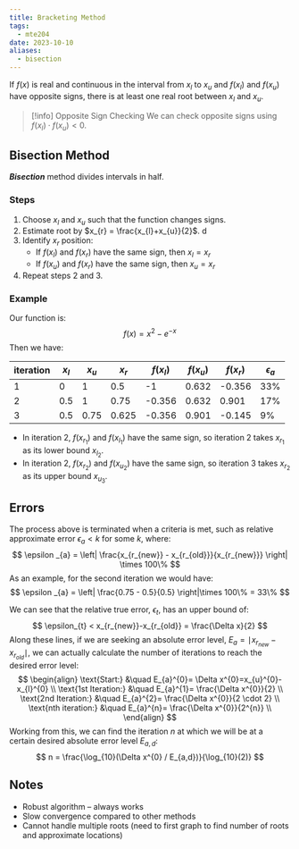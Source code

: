 ```yaml
---
title: Bracketing Method
tags:
  - mte204
date: 2023-10-10
aliases:
  - bisection
---
```

If $f(x)$ is real and continuous in the interval from $x_{l}$ to $x_{u}$ and $f(x_{l})$ and $f(x_{u})$ have opposite signs, there is at least one real root between $x_{l}$ and $x_{u}$.

>[!info] Opposite Sign Checking
> We can check opposite signs using $f(x_{l}) \cdot f(x_{u}) <0$.

## Bisection Method
***Bisection*** method divides intervals in half.
### Steps
1. Choose $x_{l}$ and $x_{u}$ such that the function changes signs.
2. Estimate root by $x_{r} = \frac{x_{l}+x_{u}}{2}$. d
3. Identify $x_{r}$ position:
	- If $f(x_{l})$ and $f(x_{r})$ have the same sign, then $x_{l} = x_{r}$
	- If $f(x_{u})$ and $f(x_{r})$ have the same sign, then $x_{u} = x_{r}$
4. Repeat steps 2 and 3.
### Example
Our function is:
$$
f(x)=x^{2}-e^{-x}
$$
Then we have:

| iteration | $x_{l}$ | $x_{u}$ | $x_{r}$ | $f(x_{l})$ | $f(x_{u})$ | $f(x_{r})$ | $\epsilon_{a}$ |
| --------- | ------- | ------- | ------- | ---------- | ---------- | ---------- | -------------- |
| 1         | 0       | 1       | 0.5     | -1         | 0.632      | -0.356     | 33%            |
| 2         | 0.5     | 1       | 0.75    | -0.356     | 0.632      | 0.901      | 17%            |
| 3         | 0.5     | 0.75    | 0.625   | -0.356     | 0.901      | -0.145     | 9%             | 

- In iteration 2, $f(x_{r_{1}})$ and $f(x_{l_{1}})$ have the same sign, so iteration 2 takes $x_{r_{1}}$ as its lower bound $x_{l_{2}}$.
- In iteration 2, $f(x_{r_{2}})$ and $f(x_{u_{2}})$ have the same sign, so iteration 3 takes $x_{r_{2}}$ as its upper bound $x_{u_{3}}$.

## Errors
The process above is terminated when a criteria is met, such as relative approximate error $\epsilon_{a} < k$ for some $k$, where:
$$
\epsilon _{a} = \left| \frac{x_{r_{new}} - x_{r_{old}}}{x_{r_{new}}} \right| \times 100\%
$$
As an example, for the second iteration we would have:
$$
\epsilon _{a} = \left| \frac{0.75 - 0.5}{0.5} \right|\times 100\% = 33\%
$$

We can see that the relative true error, $\epsilon_{t}$, has an upper bound of:
$$
\epsilon_{t} < x_{r_{new}}-x_{r_{old}} = \frac{\Delta x}{2}
$$
Along these lines, if we are seeking an absolute error level, $E_{a} = \mid x_{r_{new}} - x_{r_{old}} \mid$, we can actually calculate the number of iterations to reach the desired error level:
$$
\begin{align}
\text{Start:} &\quad E_{a}^{0}= \Delta x^{0}=x_{u}^{0}-x_{l}^{0} \\
\text{1st Iteration:} &\quad  E_{a}^{1}= \frac{\Delta x^{0}}{2} \\
\text{2nd Iteration:} &\quad  E_{a}^{2}= \frac{\Delta x^{0}}{2 \cdot 2} \\
\text{nth iteration:} &\quad  E_{a}^{n}= \frac{\Delta x^{0}}{2^{n}} \\
\end{align}
$$
Working from this, we can find the iteration $n$ at which we will be at a certain desired absolute error level $E_{a,d}$:
$$
n = \frac{\log_{10}(\Delta x^{0} / E_{a,d})}{\log_{10}(2)}
$$
## Notes
- Robust algorithm – always works
- Slow convergence compared to other methods
- Cannot handle multiple roots (need to first graph to find number of roots and approximate locations)